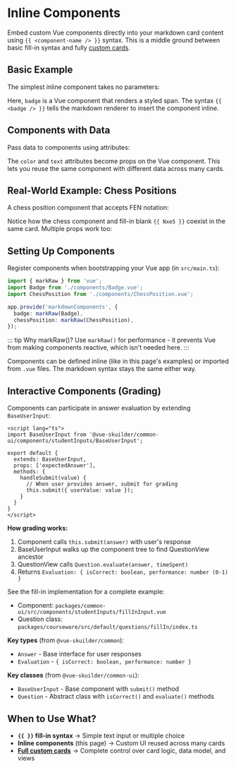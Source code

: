 <script setup lang="ts">
import EmbeddedFillInEditor from '../.vitepress/theme/components/EmbeddedFillInEditor.vue'
import { markRaw, h } from 'vue';

// Simple badge component
const Badge = {
  name: 'Badge',
  render() {
    return h('span', {
      style: 'background: #42b983; color: white; padding: 2px 8px; border-radius: 4px; font-size: 0.85em; font-weight: 600;'
    }, 'NEW');
  }
};

// Component that accepts a color prop
const ColoredBadge = {
  name: 'ColoredBadge',
  props: ['color', 'text'],
  render() {
    return h('span', {
      style: `background: ${this.color}; color: white; padding: 2px 8px; border-radius: 4px; font-size: 0.85em; font-weight: 600;`
    }, this.text || 'BADGE');
  }
};

// Chess position display component
const ChessPosition = {
  name: 'ChessPosition',
  props: ['fen', 'size'],
  render() {
    const displaySize = this.size || 'small';
    return h('div', {
      style: `border: 2px solid #8b4513; padding: 8px; background: #f0d9b5; display: inline-block; font-family: monospace; font-size: ${displaySize === 'large' ? '14px' : '11px'};`
    }, [
      h('div', { style: 'font-weight: bold; margin-bottom: 4px;' }, 'Chess Position:'),
      h('code', { style: 'display: block; white-space: pre;' }, this.fen)
    ]);
  }
};

// Provide components for the embedded editors
const inlineComponents = {
  badge: markRaw(Badge),
  coloredBadge: markRaw(ColoredBadge),
  chessPosition: markRaw(ChessPosition),
};

// Example markdown strings
const badgeExample = `Check out this {{ <badge /> }} feature!`;

const coloredBadgeExample = `Status: {{ <coloredBadge color="#e74c3c" text="ALERT" /> }}

Priority: {{ <coloredBadge color="#3498db" text="HIGH" /> }}`;

const chessExample = `White to move. What's the best continuation?

{{ <chessPosition fen="r1bqkbnr/pppp1ppp/2n5/4p3/4P3/5N2/PPPP1PPP/RNBQKB1R" /> }}

The answer is {{ Nxe5 }}.`;

const chessSizesExample = `Small board:
{{ <chessPosition fen="rnbqkbnr/pppppppp/8/8/8/8/PPPPPPPP/RNBQKBNR" size="small" /> }}

Large board:
{{ <chessPosition fen="rnbqkbnr/pppppppp/8/8/8/8/PPPPPPPP/RNBQKBNR" size="large" /> }}`;
</script>

# Inline Components

Embed custom Vue components directly into your markdown card content using <span v-pre>`{{ <component-name /> }}`</span> syntax. This is a middle ground between basic fill-in syntax and fully [custom cards](/extend/custom-cards).

## Basic Example

The simplest inline component takes no parameters:

<EmbeddedFillInEditor :initial-value="badgeExample" :inline-components="inlineComponents" />

Here, `badge` is a Vue component that renders a styled span. The syntax <span v-pre>`{{ <badge /> }}`</span> tells the markdown renderer to insert the component inline.

## Components with Data

Pass data to components using attributes:

<EmbeddedFillInEditor
  :initial-value="coloredBadgeExample"
  :inline-components="inlineComponents"
/>

The `color` and `text` attributes become props on the Vue component. This lets you reuse the same component with different data across many cards.

## Real-World Example: Chess Positions

A chess position component that accepts FEN notation:

<EmbeddedFillInEditor
  :initial-value="chessExample"
  :inline-components="inlineComponents"
/>

Notice how the chess component and fill-in blank <span v-pre>`{{ Nxe5 }}`</span> coexist in the same card. Multiple props work too:

<EmbeddedFillInEditor
  :initial-value="chessSizesExample"
  :inline-components="inlineComponents"
/>

## Setting Up Components

Register components when bootstrapping your Vue app (in `src/main.ts`):

```typescript
import { markRaw } from 'vue';
import Badge from './components/Badge.vue';
import ChessPosition from './components/ChessPosition.vue';

app.provide('markdownComponents', {
  badge: markRaw(Badge),
  chessPosition: markRaw(ChessPosition),
});
```

::: tip Why markRaw()?
Use `markRaw()` for performance - it prevents Vue from making components reactive, which isn't needed here.
:::

Components can be defined inline (like in this page's examples) or imported from `.vue` files. The markdown syntax stays the same either way.

## Interactive Components (Grading)

Components can participate in answer evaluation by extending `BaseUserInput`:

```vue
<script lang="ts">
import BaseUserInput from '@vue-skuilder/common-ui/components/studentInputs/BaseUserInput';

export default {
  extends: BaseUserInput,
  props: ['expectedAnswer'],
  methods: {
    handleSubmit(value) {
      // When user provides answer, submit for grading
      this.submit({ userValue: value });
    }
  }
}
</script>
```

**How grading works:**
1. Component calls `this.submit(answer)` with user's response
2. BaseUserInput walks up the component tree to find QuestionView ancestor
3. QuestionView calls `Question.evaluate(answer, timeSpent)`
4. Returns `Evaluation: { isCorrect: boolean, performance: number (0-1) }`

See the fill-in implementation for a complete example:
- Component: `packages/common-ui/src/components/studentInputs/fillInInput.vue`
- Question class: `packages/courseware/src/default/questions/fillIn/index.ts`

**Key types** (from `@vue-skuilder/common`):
- `Answer` - Base interface for user responses
- `Evaluation` - `{ isCorrect: boolean, performance: number }`

**Key classes** (from `@vue-skuilder/common-ui`):
- `BaseUserInput` - Base component with `submit()` method
- `Question` - Abstract class with `isCorrect()` and `evaluate()` methods

## When to Use What?

- **<span v-pre>`{{ }}`</span> fill-in syntax** → Simple text input or multiple choice
- **Inline components** (this page) → Custom UI reused across many cards
- **[Full custom cards](/extend/custom-cards)** → Complete control over card logic, data model, and views
